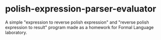 polish-expression-parser-evaluator
==================================

A simple "expression to reverse polish expression" and "reverse polish expression to result" program made as a homework for Formal Language laboratory.
